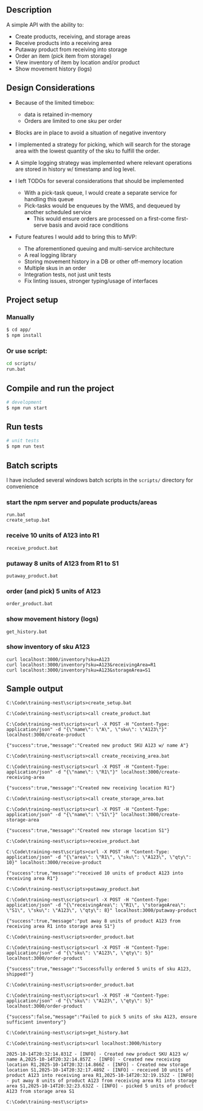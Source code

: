 ## Description

A simple API with the ability to:
* Create products, receiving, and storage areas
* Receive products into a receiving area
* Putaway product from receiving into storage
* Order an item (pick item from storage)
* View inventory of item by location and/or product
* Show movement history (logs)

## Design Considerations
* Because of the limited timebox:
  * data is retained in-memory
  * Orders are limited to one sku per order
* Blocks are in place to avoid a situation of negative inventory
* I implemented a strategy for picking, which will search for the storage area with the lowest quantity of the sku to fulfill the order.
* A simple logging strategy was implemented where relevant operations are stored in history w/ timestamp and log level.
* I left TODOs for several considerations that should be implemented
  * With a pick-task queue, I would create a separate service for handling this queue
  * Pick-tasks would be enqueues by the WMS, and dequeued by another scheduled service
    * This would ensure orders are processed on a first-come first-serve basis and avoid race conditions

* Future features I would add to bring this to MVP:
  * The aforementioned queuing and multi-service architecture
  * A real logging library
  * Storing movement history in a DB or other off-memory location
  * Multiple skus in an order
  * Integration tests, not just unit tests
  * Fix linting issues, stronger typing/usage of interfaces

## Project setup
### Manually
```bash
$ cd app/
$ npm install
```
### Or use script:
```bash
cd scripts/
run.bat
```

## Compile and run the project

```bash
# development
$ npm run start
```

## Run tests

```bash
# unit tests
$ npm run test
```
## Batch scripts
I have included several windows batch scripts in the `scripts/` directory for convenience

### start the npm server and populate products/areas
```batch
run.bat
create_setup.bat
```

### receive 10 units of A123 into R1
```batch
receive_product.bat
```

### putaway 8 units of A123 from R1 to S1
```batch
putaway_product.bat
```

### order (and pick) 5 units of A123
```batch
order_product.bat
```

### show movement history (logs)
```batch
get_history.bat
```

### show inventory of sku A123
```batch
curl localhost:3000/inventory?sku=A123
curl localhost:3000/inventory?sku=A123&receivingArea=R1
curl localhost:3000/inventory?sku=A123&storageArea=S1
```

## Sample output
```
C:\Code\training-nest\scripts>create_setup.bat

C:\Code\training-nest\scripts>call create_product.bat

C:\Code\training-nest\scripts>curl -X POST -H "Content-Type: application/json" -d "{\"name\": \"A\", \"sku\": \"A123\"}" localhost:3000/create-product

{"success":true,"message":"Created new product SKU A123 w/ name A"}

C:\Code\training-nest\scripts>call create_receiving_area.bat

C:\Code\training-nest\scripts>curl -X POST -H "Content-Type: application/json" -d "{\"name\": \"R1\"}" localhost:3000/create-receiving-area

{"success":true,"message":"Created new receiving location R1"}

C:\Code\training-nest\scripts>call create_storage_area.bat

C:\Code\training-nest\scripts>curl -X POST -H "Content-Type: application/json" -d "{\"name\": \"S1\"}" localhost:3000/create-storage-area

{"success":true,"message":"Created new storage location S1"}

C:\Code\training-nest\scripts>receive_product.bat

C:\Code\training-nest\scripts>curl -X POST -H "Content-Type: application/json" -d "{\"area\": \"R1\", \"sku\": \"A123\", \"qty\": 10}" localhost:3000/receive-product

{"success":true,"message":"received 10 units of product A123 into receiving area R1"}

C:\Code\training-nest\scripts>putaway_product.bat

C:\Code\training-nest\scripts>curl -X POST -H "Content-Type: application/json" -d "{\"receivingArea\": \"R1\", \"storageArea\": \"S1\", \"sku\": \"A123\", \"qty\": 8}" localhost:3000/putaway-product

{"success":true,"message":"put away 8 units of product A123 from receiving area R1 into storage area S1"}

C:\Code\training-nest\scripts>order_product.bat

C:\Code\training-nest\scripts>curl -X POST -H "Content-Type: application/json" -d "{\"sku\": \"A123\", \"qty\": 5}" localhost:3000/order-product

{"success":true,"message":"Successfully ordered 5 units of sku A123, shipped!"}

C:\Code\training-nest\scripts>order_product.bat

C:\Code\training-nest\scripts>curl -X POST -H "Content-Type: application/json" -d "{\"sku\": \"A123\", \"qty\": 5}" localhost:3000/order-product

{"success":false,"message":"Failed to pick 5 units of sku A123, ensure sufficient inventory"}

C:\Code\training-nest\scripts>get_history.bat

C:\Code\training-nest\scripts>curl localhost:3000/history

2025-10-14T20:32:14.831Z - [INFO] - Created new product SKU A123 w/ name A,2025-10-14T20:32:14.857Z - [INFO] - Created new receiving location R1,2025-10-14T20:32:14.866Z - [INFO] - Created new storage location S1,2025-10-14T20:32:17.489Z - [INFO] - received 10 units of product A123 into receiving area R1,2025-10-14T20:32:19.152Z - [INFO] - put away 8 units of product A123 from receiving area R1 into storage area S1,2025-10-14T20:32:23.632Z - [INFO] - picked 5 units of product A123 from storage area S1

C:\Code\training-nest\scripts>
```